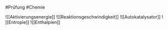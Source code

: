 #Prüfung #Chemie 

![[Aktivierungsenergie]]
![[Reaktionsgeschwindigkeit]]
![[Autokatalysator]]
![[Entropie]]
![[Enthalpien]]